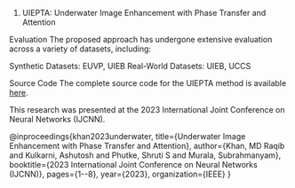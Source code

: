 1. UIEPTA: Underwater Image Enhancement with Phase Transfer and Attention

Evaluation
The proposed approach has undergone extensive evaluation across a variety of datasets, including:

Synthetic Datasets: EUVP, UIEB
Real-World Datasets: UIEB, UCCS


Source Code
The complete source code for the UIEPTA method is available [here](https://github.com/Mdraqibkhan/UIEPTA).

This research was presented at the 2023 International Joint Conference on Neural Networks (IJCNN).


@inproceedings{khan2023underwater, 
  title={Underwater Image Enhancement with Phase Transfer and Attention}, 
  author={Khan, MD Raqib and Kulkarni, Ashutosh and Phutke, Shruti S and Murala, Subrahmanyam}, 
  booktitle={2023 International Joint Conference on Neural Networks (IJCNN)}, 
  pages={1--8}, 
  year={2023}, 
  organization={IEEE}
}
